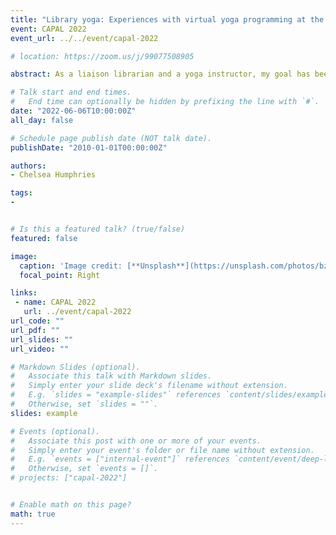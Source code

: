 ```yaml
---
title: "Library yoga: Experiences with virtual yoga programming at the Brock University Library"
event: CAPAL 2022
event_url: ../../event/capal-2022

# location: https://zoom.us/j/99077508905

abstract: As a liaison librarian and a yoga instructor, my goal has been to humanize the academic library and offer services that support the rounded growth and well-being of the university community. In September 2020, I began to offer “Library Yoga” at the Brock University Library as a virtual mindful movement practice for students, staff, and faculty. These unconventional study breaks are designed to be done in any kind of clothing and in any kind of space, offering options for practicing seated or standing. To ascertain the impact and value of this program, particularly during the COVID-19 pandemic, I conducted a web survey among Library Yoga participants (n = 14) in the winter of 2021. Survey results (published in the Journal of Creative Library Practice) indicate that the program reduced stress, fostered a sense of community, challenged library anxiety and misperceptions of the profession, and provided an opportunity for library outreach. It also fostered relationships among organizations on campus during a time when remote work has challenged our abilities to coalesce as a community. In this presentation, I will discuss the development of Library Yoga, its outcomes and lessons learned, and offer thoughts towards future wellness programming in the library. Wellness initiatives in (virtual) library spaces, where researchers frequently spend long and stressful hours, can set the tone for improved and more holistic academic experiences. For nearly two years, Library Yoga has done this while sparking conversations, inspiring related programming, and building relationships across campus.

# Talk start and end times.
#   End time can optionally be hidden by prefixing the line with `#`.
date: "2022-06-06T10:00:00Z"
all_day: false

# Schedule page publish date (NOT talk date).
publishDate: "2010-01-01T00:00:00Z"

authors:
- Chelsea Humphries

tags: 
- 


# Is this a featured talk? (true/false)
featured: false

image:
  caption: 'Image credit: [**Unsplash**](https://unsplash.com/photos/bzdhc5b3Bxs)'
  focal_point: Right

links:
 - name: CAPAL 2022
   url: ../event/capal-2022
url_code: ""
url_pdf: ""
url_slides: ""
url_video: ""

# Markdown Slides (optional).
#   Associate this talk with Markdown slides.
#   Simply enter your slide deck's filename without extension.
#   E.g. `slides = "example-slides"` references `content/slides/example-slides.md`.
#   Otherwise, set `slides = ""`.
slides: example

# Events (optional).
#   Associate this post with one or more of your events.
#   Simply enter your event's folder or file name without extension.
#   E.g. `events = ["internal-event"]` references `content/event/deep-learning/index.md`.
#   Otherwise, set `events = []`.
# projects: ["capal-2022"]


# Enable math on this page?
math: true
---
```


